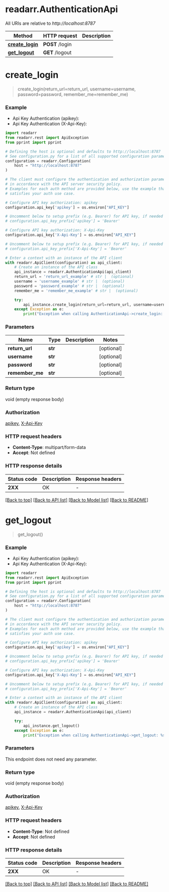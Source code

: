 # readarr.AuthenticationApi

All URIs are relative to *http://localhost:8787*

Method | HTTP request | Description
------------- | ------------- | -------------
[**create_login**](AuthenticationApi.md#create_login) | **POST** /login | 
[**get_logout**](AuthenticationApi.md#get_logout) | **GET** /logout | 


# **create_login**
> create_login(return_url=return_url, username=username, password=password, remember_me=remember_me)

### Example

* Api Key Authentication (apikey):
* Api Key Authentication (X-Api-Key):

```python
import readarr
from readarr.rest import ApiException
from pprint import pprint

# Defining the host is optional and defaults to http://localhost:8787
# See configuration.py for a list of all supported configuration parameters.
configuration = readarr.Configuration(
    host = "http://localhost:8787"
)

# The client must configure the authentication and authorization parameters
# in accordance with the API server security policy.
# Examples for each auth method are provided below, use the example that
# satisfies your auth use case.

# Configure API key authorization: apikey
configuration.api_key['apikey'] = os.environ["API_KEY"]

# Uncomment below to setup prefix (e.g. Bearer) for API key, if needed
# configuration.api_key_prefix['apikey'] = 'Bearer'

# Configure API key authorization: X-Api-Key
configuration.api_key['X-Api-Key'] = os.environ["API_KEY"]

# Uncomment below to setup prefix (e.g. Bearer) for API key, if needed
# configuration.api_key_prefix['X-Api-Key'] = 'Bearer'

# Enter a context with an instance of the API client
with readarr.ApiClient(configuration) as api_client:
    # Create an instance of the API class
    api_instance = readarr.AuthenticationApi(api_client)
    return_url = 'return_url_example' # str |  (optional)
    username = 'username_example' # str |  (optional)
    password = 'password_example' # str |  (optional)
    remember_me = 'remember_me_example' # str |  (optional)

    try:
        api_instance.create_login(return_url=return_url, username=username, password=password, remember_me=remember_me)
    except Exception as e:
        print("Exception when calling AuthenticationApi->create_login: %s\n" % e)
```



### Parameters


Name | Type | Description  | Notes
------------- | ------------- | ------------- | -------------
 **return_url** | **str**|  | [optional] 
 **username** | **str**|  | [optional] 
 **password** | **str**|  | [optional] 
 **remember_me** | **str**|  | [optional] 

### Return type

void (empty response body)

### Authorization

[apikey](../README.md#apikey), [X-Api-Key](../README.md#X-Api-Key)

### HTTP request headers

 - **Content-Type**: multipart/form-data
 - **Accept**: Not defined

### HTTP response details

| Status code | Description | Response headers |
|-------------|-------------|------------------|
**2XX** | OK |  -  |

[[Back to top]](#) [[Back to API list]](../README.md#documentation-for-api-endpoints) [[Back to Model list]](../README.md#documentation-for-models) [[Back to README]](../README.md)

# **get_logout**
> get_logout()

### Example

* Api Key Authentication (apikey):
* Api Key Authentication (X-Api-Key):

```python
import readarr
from readarr.rest import ApiException
from pprint import pprint

# Defining the host is optional and defaults to http://localhost:8787
# See configuration.py for a list of all supported configuration parameters.
configuration = readarr.Configuration(
    host = "http://localhost:8787"
)

# The client must configure the authentication and authorization parameters
# in accordance with the API server security policy.
# Examples for each auth method are provided below, use the example that
# satisfies your auth use case.

# Configure API key authorization: apikey
configuration.api_key['apikey'] = os.environ["API_KEY"]

# Uncomment below to setup prefix (e.g. Bearer) for API key, if needed
# configuration.api_key_prefix['apikey'] = 'Bearer'

# Configure API key authorization: X-Api-Key
configuration.api_key['X-Api-Key'] = os.environ["API_KEY"]

# Uncomment below to setup prefix (e.g. Bearer) for API key, if needed
# configuration.api_key_prefix['X-Api-Key'] = 'Bearer'

# Enter a context with an instance of the API client
with readarr.ApiClient(configuration) as api_client:
    # Create an instance of the API class
    api_instance = readarr.AuthenticationApi(api_client)

    try:
        api_instance.get_logout()
    except Exception as e:
        print("Exception when calling AuthenticationApi->get_logout: %s\n" % e)
```



### Parameters

This endpoint does not need any parameter.

### Return type

void (empty response body)

### Authorization

[apikey](../README.md#apikey), [X-Api-Key](../README.md#X-Api-Key)

### HTTP request headers

 - **Content-Type**: Not defined
 - **Accept**: Not defined

### HTTP response details

| Status code | Description | Response headers |
|-------------|-------------|------------------|
**2XX** | OK |  -  |

[[Back to top]](#) [[Back to API list]](../README.md#documentation-for-api-endpoints) [[Back to Model list]](../README.md#documentation-for-models) [[Back to README]](../README.md)

